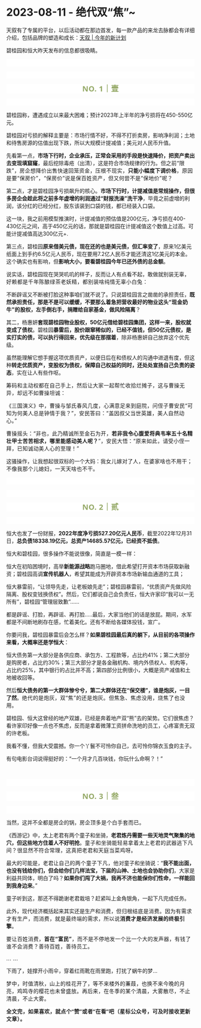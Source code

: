 # 2023-08-11 - 绝代双“焦”~

<p style="visibility: visible;">天叙有了专属的平台，以后活动都在那边首发，每一款产品的来龙去脉都会有详细介绍，包括品牌的塑造和成长：<a target="_blank" href="http://mp.weixin.qq.com/s?__biz=Mzg2MTg2OTYzNQ==&amp;mid=2247483861&amp;idx=1&amp;sn=6cd0b6b2030dac38271efc70313cda8e&amp;chksm=ce11c2f9f9664bef31bc9b5433a04dfcac888049e0b6fa1ee9d1bd1d4f5f08a67b6fa53fce84&amp;scene=21#wechat_redirect" textvalue="天叙 | 今年的新计划" linktype="text" imgurl="" imgdata="null" data-itemshowtype="0" tab="innerlink" data-linktype="2" style="visibility: visible;" hasload="1">天叙 | 今年的新计划</a></p><p style="visibility: visible;">碧桂园和恒大昨天发布的信息都很吸睛。<br style="visibility: visible;"></p><p style="outline: 0px;font-family: system-ui, -apple-system, BlinkMacSystemFont, &quot;Helvetica Neue&quot;, &quot;PingFang SC&quot;, &quot;Hiragino Sans GB&quot;, &quot;Microsoft YaHei UI&quot;, &quot;Microsoft YaHei&quot;, Arial, sans-serif;letter-spacing: 0.544px;text-wrap: wrap;background-color: rgb(255, 255, 255);visibility: visible;"><br style="outline: 0px;visibility: visible;"></p><p style="outline: 0px;font-family: system-ui, -apple-system, BlinkMacSystemFont, &quot;Helvetica Neue&quot;, &quot;PingFang SC&quot;, &quot;Hiragino Sans GB&quot;, &quot;Microsoft YaHei UI&quot;, &quot;Microsoft YaHei&quot;, Arial, sans-serif;letter-spacing: 0.544px;text-wrap: wrap;background-color: rgb(255, 255, 255);visibility: visible;"><br style="visibility: visible;"></p><p style="outline: 0px;letter-spacing: 0.544px;text-wrap: wrap;color: rgb(34, 34, 34);font-family: -apple-system-font, system-ui, &quot;Helvetica Neue&quot;, &quot;PingFang SC&quot;, &quot;Hiragino Sans GB&quot;, &quot;Microsoft YaHei UI&quot;, &quot;Microsoft YaHei&quot;, Arial, sans-serif;background-color: rgb(255, 255, 255);text-align: center;visibility: visible;"><span style="outline: 0px;font-weight: bold;line-height: 25px;color: rgb(149, 169, 103);font-size: 20px;visibility: visible;">NO. 1｜壹</span></p><p style="outline: 0px;letter-spacing: 0.544px;text-wrap: wrap;color: rgb(34, 34, 34);font-family: -apple-system-font, system-ui, &quot;Helvetica Neue&quot;, &quot;PingFang SC&quot;, &quot;Hiragino Sans GB&quot;, &quot;Microsoft YaHei UI&quot;, &quot;Microsoft YaHei&quot;, Arial, sans-serif;background-color: rgb(255, 255, 255);text-align: center;visibility: visible;"><br style="outline: 0px;visibility: visible;"></p><p style="visibility: visible;">碧桂园称，遭遇成立以来最大困难；预计2023年上半年的净亏损将在450-550亿元。<br style="visibility: visible;"></p><p style="visibility: visible;">碧桂园对亏损的解释主要是：市场行情不好，不得不打折卖房，影响净利润；土地和待售房源的估值出现下跌，所以大规模计提减值；美元对人民币升值。<br style="visibility: visible;"></p><p style="visibility: visible;">先看第一点，<strong style="visibility: visible;">市场下行时，企业承压，正常会采用的手段是快速降价，把资产卖出去变现填窟窿</strong>，最后挖除毒疮（出清），这是符合市场规律的行为。但<span style="font-size: var(--articleFontsize); letter-spacing: 0.034em; visibility: visible;">之前</span><span style="font-size: var(--articleFontsize); letter-spacing: 0.034em; visibility: visible;">“限跌</span><span style="font-size: var(--articleFontsize); letter-spacing: 0.034em; visibility: visible;">”</span><span style="font-size: var(--articleFontsize); letter-spacing: 0.034em; visibility: visible;">，房企</span><span style="font-size: var(--articleFontsize); letter-spacing: 0.034em; visibility: visible;">想降价</span><span style="font-size: var(--articleFontsize); letter-spacing: 0.034em; visibility: visible;">出售快速回笼资金，压根不现实，<strong style="visibility: visible;">只能小幅度下调价格</strong>，原因是要“保房价”，“保房价”说是保百姓</span><span style="font-size: var(--articleFontsize); letter-spacing: 0.034em; visibility: visible;">资产，但</span><span style="font-size: var(--articleFontsize); letter-spacing: 0.034em; visibility: visible;">又何尝不是</span><span style="font-size: var(--articleFontsize); letter-spacing: 0.034em; visibility: visible;">“保地价”呢？</span></p><p style="visibility: visible;">第二点，才是碧桂园净亏损飙升的核心。<strong style="visibility: visible;">市场下行时，计提减值是常规操作，但很多房企会趁此将之前多年虚增的利润通过“财报洗澡”洗干净</strong>，毕竟之前虚增的利润，该分红的已经分红，股东该装到口袋的钱，都已经装入口袋。<br style="visibility: visible;"></p><p style="visibility: visible;">这一块，我之前用模型推演时，计提减值的预估值是200亿元，净亏损在400-430亿元之间，高于450亿元的话，那就是碧桂园在计提减值这个数值上过高。可能计提减值高达300亿元+.</p><p style="visibility: visible;">第三点，碧桂园<strong style="visibility: visible;">原来借美元债，现在还的也是美元债，但汇率变了</strong>，原来1亿美元纸面上到手约6.5亿元人民币，现在要用7.2亿人民币才能还清这1亿美元的本金。这个确实也有影响，但<strong style="visibility: visible;">影响大小，要看碧桂园今年已还外债的总金额</strong>。</p><p style="visibility: visible;">说实话，碧桂园现在哭哭叽叽的样子，反而让人有点看不起，敢做就别装无辜，<span style="letter-spacing: 0.578px; text-wrap: wrap; visibility: visible;">好赖都是千年陈酿绿茶老妖精，都别装啥纯情无辜小白兔：</span></p><p style="visibility: visible;">不断辟谣又不断被打脸这种事咱们就不说了。只说碧桂园言之凿凿的承担责任，<strong style="visibility: visible;">既然承担责任，那是不是可以缓缓，不要那么着急把营收最好的物业这头<span style="letter-spacing: 0.578px; text-wrap: wrap; visibility: visible;">“</span><span style="letter-spacing: 0.578px; text-wrap: wrap; visibility: visible;">现金奶牛”的</span>股权，左手倒右手，捐赠给自家基金，做风险隔离</strong>？</p><p style="visibility: visible;">其二，杨惠妍<strong style="visibility: visible;">套现碧桂园物业股权，50亿元借给碧桂园集团，这样一来，股权就变成了债权</strong>。碧桂园<strong>暴雷后，股价跟窜稀似的，已经不值钱，但50亿元债权，是实打实的债，可以执行得回来，优先级在那摆着</strong>，除非杨惠妍自己放弃这个优先级。<br></p><p>虽然能理解它想手握这项优质资产，以便日后在和债权人的沟通中进退有度，但这种<strong>转走优质资产，变股权为债权，保障自己权益的同时，还处处宣扬自己负责的姿态</strong>，实在让人有些作呕。</p><p><span style="font-size: var(--articleFontsize);letter-spacing: 0.034em;">筹码和主动权都在自己手上，</span><span style="font-size: var(--articleFontsize);letter-spacing: 0.034em;">然后</span><span style="font-size: var(--articleFontsize);letter-spacing: 0.034em;">让大家一起帮忙收拾烂摊子，这与曹操无异，却远不如曹操坦诚：</span></p><p><span style="font-size: var(--articleFontsize);letter-spacing: 0.034em;"></span><span style="font-size: var(--articleFontsize);letter-spacing: 0.034em;">《三国演义》中，曹</span><span style="font-size: var(--articleFontsize);letter-spacing: 0.034em;">操与邹氏春风几度，</span><span style="font-size: var(--articleFontsize);letter-spacing: 0.034em;">心满意足来到庭院，问侄子曹安民</span><span style="font-size: var(--articleFontsize);letter-spacing: 0.034em;">“可知为何美人总是钟情于我？</span><span style="font-size: var(--articleFontsize);letter-spacing: 0.034em;">”，安民答曰</span><span style="font-size: var(--articleFontsize);letter-spacing: 0.034em;">：</span><span style="font-size: var(--articleFontsize);letter-spacing: 0.034em;">“盖因叔父当世英雄，美人自然动心。</span><span style="font-size: var(--articleFontsize);letter-spacing: 0.034em;">”</span></p><p><span style="font-size: var(--articleFontsize);letter-spacing: 0.034em;">曹操摇头：</span><span style="font-size: var(--articleFontsize);letter-spacing: 0.034em;">“非也，此乃精诚所至金石为开，<strong>若非我令心腹爱将典韦率五十名精壮甲士苦苦相求，哪里能感动美人呢？</strong></span><span style="font-size: var(--articleFontsize);letter-spacing: 0.034em;">”，</span><span style="font-size: var(--articleFontsize);letter-spacing: 0.034em;">安民大悟：</span><span style="font-size: var(--articleFontsize);letter-spacing: 0.034em;">“原来如此，请受小侄一拜，已知诚动美人心的至理！</span><span style="font-size: var(--articleFontsize);letter-spacing: 0.034em;">”</span></p><p>这骚操作，让我想起很双标的一个大妈：<span style="font-size: var(--articleFontsize);letter-spacing: 0.034em;text-wrap: wrap;">我女儿嫁对了人，在婆家啥也不用干；</span><span style="font-size: var(--articleFontsize);letter-spacing: 0.034em;text-wrap: wrap;">不像我那个儿媳妇，一天天啥也不干。</span></p><p style="outline: 0px;font-family: system-ui, -apple-system, BlinkMacSystemFont, &quot;Helvetica Neue&quot;, &quot;PingFang SC&quot;, &quot;Hiragino Sans GB&quot;, &quot;Microsoft YaHei UI&quot;, &quot;Microsoft YaHei&quot;, Arial, sans-serif;letter-spacing: 0.544px;text-wrap: wrap;background-color: rgb(255, 255, 255);visibility: visible;"><br style="outline: 0px;visibility: visible;"></p><p style="outline: 0px;font-family: system-ui, -apple-system, BlinkMacSystemFont, &quot;Helvetica Neue&quot;, &quot;PingFang SC&quot;, &quot;Hiragino Sans GB&quot;, &quot;Microsoft YaHei UI&quot;, &quot;Microsoft YaHei&quot;, Arial, sans-serif;letter-spacing: 0.544px;text-wrap: wrap;background-color: rgb(255, 255, 255);visibility: visible;"><br></p><p style="outline: 0px;letter-spacing: 0.544px;text-wrap: wrap;color: rgb(34, 34, 34);font-family: -apple-system-font, system-ui, &quot;Helvetica Neue&quot;, &quot;PingFang SC&quot;, &quot;Hiragino Sans GB&quot;, &quot;Microsoft YaHei UI&quot;, &quot;Microsoft YaHei&quot;, Arial, sans-serif;background-color: rgb(255, 255, 255);text-align: center;visibility: visible;"><span style="outline: 0px;font-weight: bold;line-height: 25px;color: rgb(149, 169, 103);font-size: 20px;visibility: visible;">NO. 2｜贰</span></p><p style="outline: 0px;letter-spacing: 0.544px;text-wrap: wrap;color: rgb(34, 34, 34);font-family: -apple-system-font, system-ui, &quot;Helvetica Neue&quot;, &quot;PingFang SC&quot;, &quot;Hiragino Sans GB&quot;, &quot;Microsoft YaHei UI&quot;, &quot;Microsoft YaHei&quot;, Arial, sans-serif;background-color: rgb(255, 255, 255);text-align: center;visibility: visible;"><br></p><p>恒大也发了一份财报，<strong>2022年度净亏损527.20亿元人民币</strong>，截至2022年12月31日，<strong>总负债18338.19亿元，总资产14685.57亿元，已经资不抵债</strong>。<br></p><p>恒大和碧桂园，很多操作不能说很像，简直是一模一样：</p><p>恒大在初陷困境时，高举<strong>新能源战略</strong>跑马圈地，借此希望打开资本市场获取新融资；碧桂园高调<strong>宣传机器人</strong>，希望其能成为开辟资本市场新输血通道的工具；<br></p><p>恒大暴雷前，“让领导先走，让老板娘先走”；碧桂园暴雷前，“优质资产先做风险隔离、股权变钱换债权”。然后，它们都说自己会负责任，恒大许家印“我可以一无所有”，碧桂园“管理层致歉”......<br></p><p>都是辟谣、打脸，再辟谣、再打脸.....最后，大家当他们的话是放屁。期间，水军都是不间断地刷存在感，忙着美化。还有不断给各媒体投钱，宣广。</p><p>你要问我，碧桂园暴雷后会怎么样？<strong>如果碧桂园最后真的躺下，从目前的各项操作来看，大概率还是学恒大</strong>：</p><p>恒大债务第一大部分是各供应商、承包方、工程款等，占比约41%；第二大部分是购房者，占比约30%；第三大部分才是各金融机构、境内外债权人、机构等，占比约25%，其中银行的占比并不高；第四部分比例很小，大概是资产减值和土地被收回等。</p><p>然后<strong>恒大债务的第一大群体惨兮兮，第二大群体还在“保交楼”，谁是炮灰，一目了然</strong>。<span style="letter-spacing: 0.578px;text-wrap: wrap;">绝代的是炮灰，</span><span style="letter-spacing: 0.578px;text-wrap: wrap;">双“焦”的还</span><span style="letter-spacing: 0.578px;text-wrap: wrap;">是炮灰</span><span style="letter-spacing: 0.578px;text-wrap: wrap;">。但焦急、焦虑没用，烧焦了也没用。</span></p><p>碧桂园、恒大这曾经的地产双雄，已经是奔着地产双“熊”去的架势。它们很焦虑？看许家印好像一点也不焦虑，反而是拿着微薄工资拼命洗地的员工，心疼富贵无双的许老板。</p><p>我看不懂，但我大受震撼。你一个丫鬟不可怜你自己，去可怜你锦衣玉食的主子。</p><p>有句电影台词说得挺好的：“一个月才几百块钱，你玩什么命啊？！”</p><p><br></p><p style="outline: 0px;font-family: system-ui, -apple-system, BlinkMacSystemFont, &quot;Helvetica Neue&quot;, &quot;PingFang SC&quot;, &quot;Hiragino Sans GB&quot;, &quot;Microsoft YaHei UI&quot;, &quot;Microsoft YaHei&quot;, Arial, sans-serif;letter-spacing: 0.544px;text-wrap: wrap;background-color: rgb(255, 255, 255);visibility: visible;"><br style="outline: 0px;visibility: visible;"></p><p style="outline: 0px;letter-spacing: 0.544px;text-wrap: wrap;color: rgb(34, 34, 34);font-family: -apple-system-font, system-ui, &quot;Helvetica Neue&quot;, &quot;PingFang SC&quot;, &quot;Hiragino Sans GB&quot;, &quot;Microsoft YaHei UI&quot;, &quot;Microsoft YaHei&quot;, Arial, sans-serif;background-color: rgb(255, 255, 255);text-align: center;visibility: visible;"><span style="outline: 0px;font-weight: bold;line-height: 25px;color: rgb(149, 169, 103);font-size: 20px;visibility: visible;">NO. 3｜叁</span></p><p style="outline: 0px;letter-spacing: 0.544px;text-wrap: wrap;color: rgb(34, 34, 34);font-family: -apple-system-font, system-ui, &quot;Helvetica Neue&quot;, &quot;PingFang SC&quot;, &quot;Hiragino Sans GB&quot;, &quot;Microsoft YaHei UI&quot;, &quot;Microsoft YaHei&quot;, Arial, sans-serif;background-color: rgb(255, 255, 255);text-align: center;visibility: visible;"><br style="outline: 0px;visibility: visible;"></p><p>当然，这并不全都是房企的锅，<span style="font-size: var(--articleFontsize);letter-spacing: 0.034em;">房企顶多是个</span><span style="font-size: var(--articleFontsize);letter-spacing: 0.034em;">白手套而已。</span><span style="font-size: var(--articleFontsize);letter-spacing: 0.034em;"></span></p><p>《西游记》中，太上老君有两个童子和坐骑，<strong>老君炼丹需要一些天地灵气聚集的地穴，但这些地方住着人不好明抢</strong>。<span style="font-size: var(--articleFontsize);letter-spacing: 0.034em;">童子和坐骑能轻易</span><span style="font-size: var(--articleFontsize);letter-spacing: 0.034em;">拿着太上老君的武器逃下凡间</span><span style="font-size: var(--articleFontsize);letter-spacing: 0.034em;">？</span><span style="font-size: var(--articleFontsize);letter-spacing: 0.034em;">很显然不符合常理，这</span><span style="font-size: var(--articleFontsize);letter-spacing: 0.034em;">真把老君和天庭</span><span style="font-size: var(--articleFontsize);letter-spacing: 0.034em;">当菜鸡呀。</span></p><p>最大的可能是，老君<span style="letter-spacing: 0.578px;text-wrap: wrap;">让自己的</span><span style="letter-spacing: 0.578px;text-wrap: wrap;">两个童子下凡，他</span>对童子和坐骑说：“<strong>我不能出面，也没有钱给你们，但会给你们几样法宝，下届的山神、土地也会协助你们</strong>，大家是利益共同体，明白了吗？<strong>如果你们闯了大祸，我再不济也能保你们性命，一样能回到我身边来</strong>。”<br></p><p>童子听到这，那还不得跪谢老君栽培？赶紧叫上金角银角，一起下凡完成任务。</p><p><span style="">此外，现代经济概括起来其实还是生产和消费，</span><span style="font-size: var(--articleFontsize);letter-spacing: 0.034em;">但归根结底是消费。</span><span style="font-size: var(--articleFontsize);letter-spacing: 0.034em;">因为有需求才有生产，而消费，就是最终端的需求，所以说<strong>消费才是经济发展的终极引擎</strong>。</span></p><p><span style="font-size: var(--articleFontsize);letter-spacing: 0.034em;">要让百姓消费，<strong>首在“富民”</strong>，而不是不停地发一个比一个大的发声器，有钱了谁不会消费？善待百姓，善待员工。<br></span></p><p><span style="font-size: var(--articleFontsize);letter-spacing: 0.034em;">... ...<br></span></p><p>下雨了，娃撑开小雨伞，穿着红雨靴在雨里跑，打扰了蜗牛的梦…</p><p><span style="font-size: var(--articleFontsize);letter-spacing: 0.034em;">梦中，时值清秋，山上的桂花开了，等不来楼外的蒹葭，也换不来今晚的月亮，鸡鸣寺的樱花也未曾盛放。再后来，在冬季的某个清晨，大雾散尽，不止清晨，不止大雾。</span></p><p style="margin-bottom: 0px;"><span style="font-size: var(--articleFontsize);letter-spacing: 0.034em;"><strong style="outline: 0px;font-family: system-ui, -apple-system, BlinkMacSystemFont, &quot;Helvetica Neue&quot;, &quot;PingFang SC&quot;, &quot;Hiragino Sans GB&quot;, &quot;Microsoft YaHei UI&quot;, &quot;Microsoft YaHei&quot;, Arial, sans-serif;letter-spacing: 0.544px;text-wrap: wrap;background-color: rgb(255, 255, 255);color: rgb(34, 34, 34);font-size: 16px;"><span style="outline: 0px;font-size: 14px;">全文完，如果喜欢，就点个“赞”或者“在看”吧（星标公众号，可及时接收更新文章）。</span></strong></span><br></p><p style="display: none;"><mp-style-type data-value="3"></mp-style-type></p>
